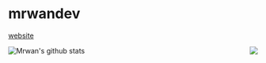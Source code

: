 # mrwandev

<a href="https://mrwandev.github.io/">website</a>

<a href="https://github.com/mrwandev">
  <img align="left" src="https://github-readme-stats.vercel.app/api/top-langs/?username=mrwandev&langs_count=9&theme=tokyonight" alt="Mrwan's github stats"/>
</a>
<a href="https://github.com/mrwandev">
  <img align="right" src="https://github-readme-stats.vercel.app/api?username=mrwandev&show_icons=true&theme=tokyonight"/>
</a>

